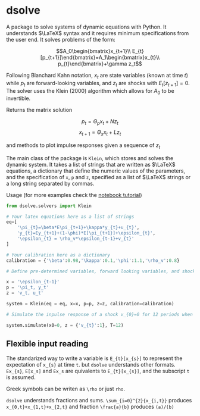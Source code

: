 # dsolve

A package to solve systems of dynamic equations with Python. It understands $\LaTeX$ syntax and it requires minimum specifications from the user end. It solves problems of the form:

$$A_0\begin{bmatrix}x_{t+1}\\ E_{t}[p_{t+1}]\end{bmatrix}=A_1\begin{bmatrix}x_{t}\\ p_{t}\end{bmatrix}+\gamma z_t$$

Following Blanchard Kahn notation, $x_{t}$ are state variables (known at time $t$) while $p_{t}$ are forward-looking variables, and $z_t$ are shocks with $E_t[z_{t+1}]=0$. The solver uses the Klein (2000) algorithm which allows for $A_0$ to be invertible. 

Returns the matrix solution


$$p_t=\Theta_p x_t+Nz_t$$
$$x_{t+1}=\Theta_x x_t+Lz_t$$

and methods to plot impulse responses given a sequence of $z_t$

The main class of the package is `Klein`, which stores and solves the dynamic system. It takes a list of strings that are written as $\LaTeX$ equations, a dictionary that define the numeric values of the parameters, and the specification of `x`, `p` and `z`, specified as a list of $\LaTeX$ strings or a long string separated by commas.  

Usage (for more examples check the [notebook tutorial](https://github.com/marcdelabarrera/dsolve/blob/main/notebooks/dsolve_tutorial.ipynb))
```python
from dsolve.solvers import Klein

# Your latex equations here as a list of strings
eq=[
    '\pi_{t}=\beta*E\pi_{t+1}+\kappa*y_{t}+u_{t}',
    'y_{t}=Ey_{t+1}+(1-\phi)*E[\pi_{t+1}]+\epsilon_{t}',
    '\epsilon_{t} = \rho_v*\epsilon_{t-1}+v_{t}'
]

# Your calibration here as a dictionary
calibration = {'\beta':0.98,'\kappa':0.1,'\phi':1.1,'\rho_v':0.8}

# Define pre-determined variables, forward looking variables, and shocks as strings separated by commas or a list of strings.

x = '\epsilon_{t-1}'
p = '\pi_t, y_t'
z = 'v_t, u_t'

system = Klein(eq = eq, x=x, p=p, z=z, calibration=calibration)

# Simulate the inpulse response of a shock v_{0}=0 for 12 periods when \epsilon_{-1}=0

system.simulate(x0=0, z = {'v_{t}':1}, T=12)
```

## Flexible input reading

The standarized way to write a variable is `E_{t}[x_{s}]` to represent the expectation of `x_{s}` at time `t`. but `dsolve` understands other formats. `Ex_{s}`, `E[x_s]` and `Ex_s` are quivalents to  `E_{t}[x_{s}]`, and the subscript `t` is assumed. 

Greek symbols can be writen as `\rho` or just `rho`. 

`dsolve` understands fractions and sums. `\sum_{i=0}^{2}{x_{i,t}}` produces `x_{0,t}+x_{1,t}+x_{2,t}` and fraction `\frac{a}{b}` produces `(a)/(b)`
